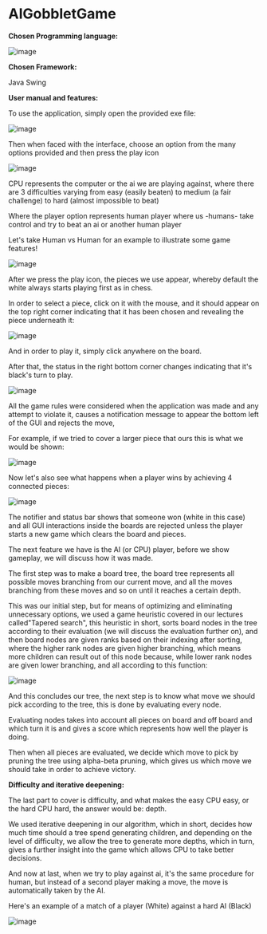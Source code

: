 # AIGobbletGame

**Chosen Programming language:**

![image](https://github.com/user-attachments/assets/1d5891a6-6bc5-4580-a7e0-4155a3fa2542)



**Chosen Framework:**

Java Swing

**User manual and features:**

To use the application, simply open the provided exe file:

![image](https://github.com/user-attachments/assets/96cc977c-f5a2-45d9-9760-bbca887a8eb2)



Then when faced with the interface, choose an option from the many options provided and then press the play icon

![image](https://github.com/user-attachments/assets/e8559f08-da22-4cec-9417-8e5918f3fd17)



CPU represents the computer or the ai we are playing against, where there are 3 difficulties varying from easy (easily beaten) to medium (a fair challenge) to hard (almost impossible to beat)

Where the player option represents human player where us -humans- take control and try to beat an ai or another human player

Let's take Human vs Human for an example to illustrate some game features!

![image](https://github.com/user-attachments/assets/819486e0-656c-4eae-b570-ac41d686f1f3)


After we press the play icon, the pieces we use appear, whereby default the white always starts playing first as in chess.

In order to select a piece, click on it with the mouse, and it should appear on the top right corner indicating that it has been chosen and revealing the piece underneath it:

![image](https://github.com/user-attachments/assets/0025a7f9-703a-4f8d-83d4-56f224ed375b)



And in order to play it, simply click anywhere on the board.

After that, the status in the right bottom corner changes indicating that it's black's turn to play.

![image](https://github.com/user-attachments/assets/a43fb9f6-7b8f-49b9-b067-29668088288c)



All the game rules were considered when the application was made and any attempt to violate it, causes a notification message to appear the bottom left of the GUI and rejects the move,

For example, if we tried to cover a larger piece that ours this is what we would be shown:

![image](https://github.com/user-attachments/assets/1c42a05a-8841-47f8-8948-15c22873ea3a)


Now let's also see what happens when a player wins by achieving 4 connected pieces:

![image](https://github.com/user-attachments/assets/0e3c11d9-1bef-46c8-b98a-730c97a06f98)



The notifier and status bar shows that someone won (white in this case) and all GUI interactions inside the boards are rejected unless the player starts a new game which clears the board and pieces.

The next feature we have is the AI (or CPU) player, before we show gameplay, we will discuss how it was made.

The first step was to make a board tree, the board tree represents all possible moves branching from our current move, and all the moves branching from these moves and so on until it reaches a certain depth.

This was our initial step, but for means of optimizing and eliminating unnecessary options, we used a game heuristic covered in our lectures called"Tapered search", this heuristic in short, sorts board nodes in the tree according to their evaluation (we will discuss the evaluation further on), and then board nodes are given ranks based on their indexing after sorting, where the higher rank nodes are given higher branching, which means more children can result out of this node because, while lower rank nodes are given lower branching, and all according to this function:

![image](https://github.com/user-attachments/assets/fbb59dd4-3cf6-44a9-a024-51333faa12af)



And this concludes our tree, the next step is to know what move we should pick according to the tree, this is done by evaluating every node.

Evaluating nodes takes into account all pieces on board and off board and which turn it is and gives a score which represents how well the player is doing.

Then when all pieces are evaluated, we decide which move to pick by pruning the tree using alpha-beta pruning, which gives us which move we should take in order to achieve victory.

**Difficulty and iterative deepening:**

The last part to cover is difficulty, and what makes the easy CPU easy, or the hard CPU hard, the answer would be: depth.

We used iterative deepening in our algorithm, which in short, decides how much time should a tree spend generating children, and depending on the level of difficulty, we allow the tree to generate more depths, which in turn, gives a further insight into the game which allows CPU to take better decisions.

And now at last, when we try to play against ai, it's the same procedure for human, but instead of a second player making a move, the move is automatically taken by the AI.

Here's an example of a match of a player (White) against a hard AI (Black)

![image](https://github.com/user-attachments/assets/861ed0c9-6af1-40e4-9289-45f961fd8414)


